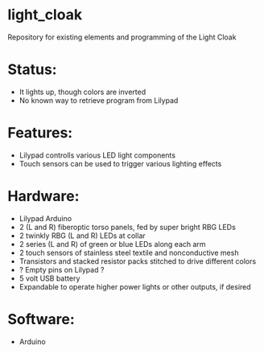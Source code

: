 # light_cloak
Repository for existing elements and programming of the Light Cloak

# Status:
* It lights up, though colors are inverted
* No known way to retrieve program from Lilypad

# Features:
* Lilypad controlls various LED light components
* Touch sensors can be used to trigger various lighting effects

# Hardware:
* Lilypad Arduino
* 2 (L and R) fiberoptic torso panels, fed by super bright RBG LEDs
* 2 twinkly RBG (L and R) LEDs at collar
* 2 series (L and R) of green or blue LEDs along each arm
* 2 touch sensors of stainless steel textile and nonconductive mesh
* Transistors and stacked resistor packs stitched to drive different colors
* ? Empty pins on Lilypad ?
* 5 volt USB battery
* Expandable to operate higher power lights or other outputs, if desired

# Software:
* Arduino
